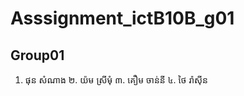 # Asssignment_ictB10B_g01
## Group01
  1. ផុន សំណាង
  ២. យ៉ម ស្រីមុំ
  ៣. គឿម ចាន់នី
  ៤. ថៃ រ៉ាស៊ីន
